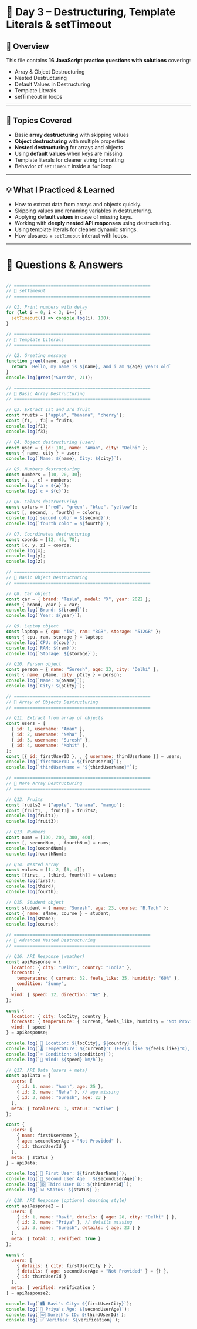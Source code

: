 # 🚀 Day 3 – Destructuring, Template Literals & setTimeout

## 📌 Overview
This file contains **16 JavaScript practice questions with solutions** covering:
- Array & Object Destructuring  
- Nested Destructuring  
- Default Values in Destructuring  
- Template Literals  
- setTimeout in loops  

---

## 🎯 Topics Covered
- Basic **array destructuring** with skipping values  
- **Object destructuring** with multiple properties  
- **Nested destructuring** for arrays and objects  
- Using **default values** when keys are missing  
- Template literals for cleaner string formatting  
- Behavior of `setTimeout` inside a `for` loop  

---

## 💡 What I Practiced & Learned
- How to extract data from arrays and objects quickly.  
- Skipping values and renaming variables in destructuring.  
- Applying **default values** in case of missing keys.  
- Working with **deeply nested API responses** using destructuring.  
- Using template literals for cleaner dynamic strings.  
- How closures + `setTimeout` interact with loops.  

---

# 📝 Questions & Answers

```js

// ====================================================
// 🔹 setTimeout
// ====================================================

// Q1. Print numbers with delay
for (let i = 0; i < 3; i++) {
  setTimeout(() => console.log(i), 100);
}

// ====================================================
// 🔹 Template Literals
// ====================================================

// Q2. Greeting message
function greet(name, age) {
  return `Hello, my name is ${name}, and i am ${age} years old`
}
console.log(greet("Suresh", 21));

// ====================================================
// 🔹 Basic Array Destructuring
// ====================================================

// Q3. Extract 1st and 3rd fruit
const fruits = ["apple", "banana", "cherry"];
const [f1, , f3] = fruits;
console.log(f1);
console.log(f3);

// Q4. Object destructuring (user)
const user = { id: 101, name: "Aman", city: "Delhi" };
const { name, city } = user;
console.log(`Name: ${name}, City: ${city}`);

// Q5. Numbers destructuring
const numbers = [10, 20, 30];
const [a, , c] = numbers;
console.log(`a = ${a}`);
console.log(`c = ${c}`);

// Q6. Colors destructuring
const colors = ["red", "green", "blue", "yellow"];
const [, second, , fourth] = colors;
console.log(`second color = ${second}`);
console.log(`fourth color = ${fourth}`);

// Q7. Coordinates destructuring
const coords = [12, 45, 78];
const [x, y, z] = coords;
console.log(x);
console.log(y);
console.log(z);

// ====================================================
// 🔹 Basic Object Destructuring
// ====================================================

// Q8. Car object
const car = { brand: "Tesla", model: "X", year: 2022 };
const { brand, year } = car;
console.log(`Brand: ${brand}`);
console.log(`Year: ${year}`);

// Q9. Laptop object
const laptop = { cpu: "i5", ram: "8GB", storage: "512GB" };
const { cpu, ram, storage } = laptop;
console.log(`CPU: ${cpu}`);
console.log(`RAM: ${ram}`);
console.log(`Storage: ${storage}`);

// Q10. Person object
const person = { name: "Suresh", age: 23, city: "Delhi" };
const { name: pName, city: pCity } = person;
console.log(`Name: ${pName}`);
console.log(`City: ${pCity}`);

// ====================================================
// 🔹 Array of Objects Destructuring
// ====================================================

// Q11. Extract from array of objects
const users = [
  { id: 1, username: "Aman" },
  { id: 2, username: "Neha" },
  { id: 3, username: "Suresh" },
  { id: 4, username: "Mohit" },
];
const [{ id: firstUserID }, , { username: thirdUserName }] = users;
console.log(`firstUserID = ${firstUserID}`);
console.log(`thirdUserName = "${thirdUserName}"`);

// ====================================================
// 🔹 More Array Destructuring
// ====================================================

// Q12. Fruits
const fruits2 = ["apple", "banana", "mango"];
const [fruit1, , fruit3] = fruits2;
console.log(fruit1);
console.log(fruit3);

// Q13. Numbers
const nums = [100, 200, 300, 400];
const [, secondNum, , fourthNum] = nums;
console.log(secondNum);
console.log(fourthNum);

// Q14. Nested array
const values = [1, 2, [3, 4]];
const [first, , [third, fourth]] = values;
console.log(first);
console.log(third);
console.log(fourth);

// Q15. Student object
const student = { name: "Suresh", age: 23, course: "B.Tech" };
const { name: sName, course } = student;
console.log(sName);
console.log(course);

// ====================================================
// 🔹 Advanced Nested Destructuring
// ====================================================

// Q16. API Response (weather)
const apiResponse = {
  location: { city: "Delhi", country: "India" },
  forecast: {
    temperature: { current: 32, feels_like: 35, humidity: "60%" },
    condition: "Sunny",
  },
  wind: { speed: 12, direction: "NE" },
};

const {
  location: { city: locCity, country },
  forecast: { temperature: { current, feels_like, humidity = "Not Provided" }, condition },
  wind: { speed }
} = apiResponse;

console.log(`📍 Location: ${locCity}, ${country}`);
console.log(`🌡 Temperature: ${current}°C (Feels like ${feels_like}°C), 💧 Humidity : ${humidity}`);
console.log(`☀️ Condition: ${condition}`);
console.log(`💨 Wind: ${speed} km/h`);

// Q17. API Data (users + meta)
const apiData = {
  users: [
    { id: 1, name: "Aman", age: 25 },
    { id: 2, name: "Neha" }, // age missing
    { id: 3, name: "Suresh", age: 23 }
  ],
  meta: { totalUsers: 3, status: "active" }
};

const {
  users: [
    { name: firstUserName },
    { age: secondUserAge = "Not Provided" },
    { id: thirdUserId }
  ],
  meta: { status }
} = apiData;

console.log(`👤 First User: ${firstUserName}`);
console.log(`🎂 Second User Age : ${secondUserAge}`);
console.log(`🆔 Third User ID: ${thirdUserId}`);
console.log(`📊 Status: ${status}`);

// Q18. API Response (optional chaining style)
const apiResponse2 = {
  users: [
    { id: 1, name: "Ravi", details: { age: 28, city: "Delhi" } },
    { id: 2, name: "Priya" }, // details missing
    { id: 3, name: "Suresh", details: { age: 23 } }
  ],
  meta: { total: 3, verified: true }
};

const {
  users: [
    { details: { city: firstUserCity } },
    { details: { age: secondUserAge = "Not Provided" } = {} },
    { id: thirdUserId }
  ],
  meta: { verified: verification }
} = apiResponse2;

console.log(`🏙 Ravi's City: ${firstUserCity}`);
console.log(`🎂 Priya's Age: ${secondUserAge}`);
console.log(`🆔 Suresh's ID: ${thirdUserId}`);
console.log(`✅ Verified: ${verification}`);
